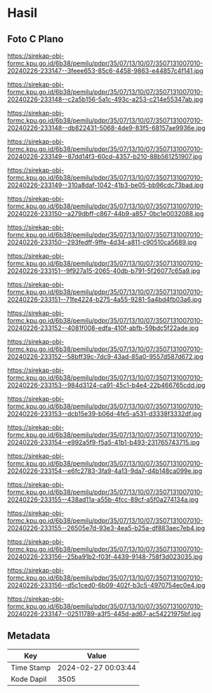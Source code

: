 # Hasil

## Foto C Plano

https://sirekap-obj-formc.kpu.go.id/6b38/pemilu/pdpr/35/07/13/10/07/3507131007010-20240226-233147--3feee653-85c6-4458-9863-e44857c4f141.jpg

https://sirekap-obj-formc.kpu.go.id/6b38/pemilu/pdpr/35/07/13/10/07/3507131007010-20240226-233148--c2a5b156-5a1c-493c-a253-c214e55347ab.jpg

https://sirekap-obj-formc.kpu.go.id/6b38/pemilu/pdpr/35/07/13/10/07/3507131007010-20240226-233148--db822431-5068-4de9-83f5-68157ae9936e.jpg

https://sirekap-obj-formc.kpu.go.id/6b38/pemilu/pdpr/35/07/13/10/07/3507131007010-20240226-233149--87dd14f3-60cd-4357-b210-88b561251907.jpg

https://sirekap-obj-formc.kpu.go.id/6b38/pemilu/pdpr/35/07/13/10/07/3507131007010-20240226-233149--310a8daf-1042-41b3-be05-bb96cdc73bad.jpg

https://sirekap-obj-formc.kpu.go.id/6b38/pemilu/pdpr/35/07/13/10/07/3507131007010-20240226-233150--a279dbff-c867-44b9-a857-0bc1e0032088.jpg

https://sirekap-obj-formc.kpu.go.id/6b38/pemilu/pdpr/35/07/13/10/07/3507131007010-20240226-233150--293fedff-9ffe-4d34-a811-c90510ca5689.jpg

https://sirekap-obj-formc.kpu.go.id/6b38/pemilu/pdpr/35/07/13/10/07/3507131007010-20240226-233151--9f927a15-2065-40db-b791-5f26077c65a9.jpg

https://sirekap-obj-formc.kpu.go.id/6b38/pemilu/pdpr/35/07/13/10/07/3507131007010-20240226-233151--71fe4224-b275-4a55-9281-5a4bd4fb03a6.jpg

https://sirekap-obj-formc.kpu.go.id/6b38/pemilu/pdpr/35/07/13/10/07/3507131007010-20240226-233152--4081f008-edfa-410f-abfb-59bdc5f22ade.jpg

https://sirekap-obj-formc.kpu.go.id/6b38/pemilu/pdpr/35/07/13/10/07/3507131007010-20240226-233152--58bff39c-7dc9-43ad-85a0-9557d587d672.jpg

https://sirekap-obj-formc.kpu.go.id/6b38/pemilu/pdpr/35/07/13/10/07/3507131007010-20240226-233153--984d3124-ca91-45c1-b4e4-22b466765cdd.jpg

https://sirekap-obj-formc.kpu.go.id/6b38/pemilu/pdpr/35/07/13/10/07/3507131007010-20240226-233153--dcb15e39-b06d-4fe5-a531-d3338f3332df.jpg

https://sirekap-obj-formc.kpu.go.id/6b38/pemilu/pdpr/35/07/13/10/07/3507131007010-20240226-233154--e992a5f9-f5a5-41b1-b493-231765743715.jpg

https://sirekap-obj-formc.kpu.go.id/6b38/pemilu/pdpr/35/07/13/10/07/3507131007010-20240226-233154--e6fc2783-3fa9-4a13-9da7-d4b148ca099e.jpg

https://sirekap-obj-formc.kpu.go.id/6b38/pemilu/pdpr/35/07/13/10/07/3507131007010-20240226-233155--438ad11a-a55b-4fcc-89cf-a5f0a274134a.jpg

https://sirekap-obj-formc.kpu.go.id/6b38/pemilu/pdpr/35/07/13/10/07/3507131007010-20240226-233155--26505e7d-93e3-4ea5-b25a-df883aec7eb4.jpg

https://sirekap-obj-formc.kpu.go.id/6b38/pemilu/pdpr/35/07/13/10/07/3507131007010-20240226-233156--25ba91b2-f03f-4439-9148-758f3d023035.jpg

https://sirekap-obj-formc.kpu.go.id/6b38/pemilu/pdpr/35/07/13/10/07/3507131007010-20240226-233156--d5c1ced0-6b09-402f-b3c5-4970754ec0e4.jpg

https://sirekap-obj-formc.kpu.go.id/6b38/pemilu/pdpr/35/07/13/10/07/3507131007010-20240226-233147--02511789-a3f5-445d-ad67-ac54221975bf.jpg


## Metadata

| Key        | Value               |
| ---------- | ------------------- |
| Time Stamp | 2024-02-27 00:03:44 |
| Kode Dapil | 3505                |



